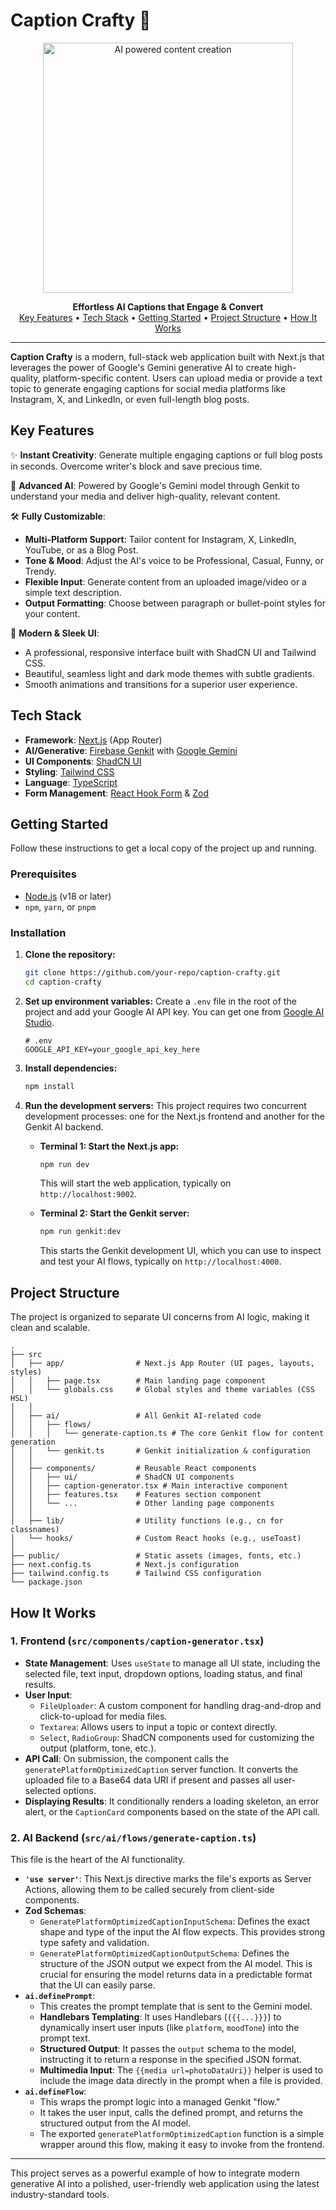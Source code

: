 # Caption Crafty 🚀

<p align="center">
  <img src="https://img.freepik.com/free-vector/ai-powered-content-creation-isometric-concept-with-chatbot-laptop-screen-3d-vector-illustration_1284-82523.jpg" alt="AI powered content creation" width="400">
</p>

<p align="center">
  <strong>Effortless AI Captions that Engage & Convert</strong>
  <br />
  <a href="#key-features">Key Features</a> •
  <a href="#tech-stack">Tech Stack</a> •
  <a href="#getting-started">Getting Started</a> •
  <a href="#project-structure">Project Structure</a> •
  <a href="#how-it-works">How It Works</a>
</p>

---

**Caption Crafty** is a modern, full-stack web application built with Next.js that leverages the power of Google's Gemini generative AI to create high-quality, platform-specific content. Users can upload media or provide a text topic to generate engaging captions for social media platforms like Instagram, X, and LinkedIn, or even full-length blog posts.

## Key Features

✨ **Instant Creativity**: Generate multiple engaging captions or full blog posts in seconds. Overcome writer's block and save precious time.

🧠 **Advanced AI**: Powered by Google's Gemini model through Genkit to understand your media and deliver high-quality, relevant content.

🛠️ **Fully Customizable**:
- **Multi-Platform Support**: Tailor content for Instagram, X, LinkedIn, YouTube, or as a Blog Post.
- **Tone & Mood**: Adjust the AI's voice to be Professional, Casual, Funny, or Trendy.
- **Flexible Input**: Generate content from an uploaded image/video or a simple text description.
- **Output Formatting**: Choose between paragraph or bullet-point styles for your content.

🎨 **Modern & Sleek UI**:
- A professional, responsive interface built with ShadCN UI and Tailwind CSS.
- Beautiful, seamless light and dark mode themes with subtle gradients.
- Smooth animations and transitions for a superior user experience.

## Tech Stack

- **Framework**: [Next.js](https://nextjs.org/) (App Router)
- **AI/Generative**: [Firebase Genkit](https://firebase.google.com/docs/genkit) with [Google Gemini](https://deepmind.google/technologies/gemini/)
- **UI Components**: [ShadCN UI](https://ui.shadcn.com/)
- **Styling**: [Tailwind CSS](https://tailwindcss.com/)
- **Language**: [TypeScript](https://www.typescriptlang.org/)
- **Form Management**: [React Hook Form](https://react-hook-form.com/) & [Zod](https://zod.dev/)

## Getting Started

Follow these instructions to get a local copy of the project up and running.

### Prerequisites

- [Node.js](https://nodejs.org/) (v18 or later)
- `npm`, `yarn`, or `pnpm`

### Installation

1.  **Clone the repository:**
    ```bash
    git clone https://github.com/your-repo/caption-crafty.git
    cd caption-crafty
    ```

2.  **Set up environment variables:**
    Create a `.env` file in the root of the project and add your Google AI API key. You can get one from [Google AI Studio](https://aistudio.google.com/app/apikey).
    ```
    # .env
    GOOGLE_API_KEY=your_google_api_key_here
    ```

3.  **Install dependencies:**
    ```bash
    npm install
    ```

4.  **Run the development servers:**
    This project requires two concurrent development processes: one for the Next.js frontend and another for the Genkit AI backend.

    - **Terminal 1: Start the Next.js app:**
      ```bash
      npm run dev
      ```
      This will start the web application, typically on `http://localhost:9002`.

    - **Terminal 2: Start the Genkit server:**
      ```bash
      npm run genkit:dev
      ```
      This starts the Genkit development UI, which you can use to inspect and test your AI flows, typically on `http://localhost:4000`.

## Project Structure

The project is organized to separate UI concerns from AI logic, making it clean and scalable.

```
.
├── src
│   ├── app/                # Next.js App Router (UI pages, layouts, styles)
│   │   ├── page.tsx        # Main landing page component
│   │   └── globals.css     # Global styles and theme variables (CSS HSL)
│   │
│   ├── ai/                 # All Genkit AI-related code
│   │   ├── flows/
│   │   │   └── generate-caption.ts # The core Genkit flow for content generation
│   │   └── genkit.ts       # Genkit initialization & configuration
│   │
│   ├── components/         # Reusable React components
│   │   ├── ui/             # ShadCN UI components
│   │   ├── caption-generator.tsx # Main interactive component
│   │   ├── features.tsx    # Features section component
│   │   └── ...             # Other landing page components
│   │
│   ├── lib/                # Utility functions (e.g., cn for classnames)
│   └── hooks/              # Custom React hooks (e.g., useToast)
│
├── public/                 # Static assets (images, fonts, etc.)
├── next.config.ts          # Next.js configuration
├── tailwind.config.ts      # Tailwind CSS configuration
└── package.json
```

## How It Works

### 1. Frontend (`src/components/caption-generator.tsx`)

- **State Management**: Uses `useState` to manage all UI state, including the selected file, text input, dropdown options, loading status, and final results.
- **User Input**:
    - `FileUploader`: A custom component for handling drag-and-drop and click-to-upload for media files.
    - `Textarea`: Allows users to input a topic or context directly.
    - `Select`, `RadioGroup`: ShadCN components used for customizing the output (platform, tone, etc.).
- **API Call**: On submission, the component calls the `generatePlatformOptimizedCaption` server function. It converts the uploaded file to a Base64 data URI if present and passes all user-selected options.
- **Displaying Results**: It conditionally renders a loading skeleton, an error alert, or the `CaptionCard` components based on the state of the API call.

### 2. AI Backend (`src/ai/flows/generate-caption.ts`)

This file is the heart of the AI functionality.

- **`'use server'`**: This Next.js directive marks the file's exports as Server Actions, allowing them to be called securely from client-side components.
- **Zod Schemas**:
    - `GeneratePlatformOptimizedCaptionInputSchema`: Defines the exact shape and type of the input the AI flow expects. This provides strong type safety and validation.
    - `GeneratePlatformOptimizedCaptionOutputSchema`: Defines the structure of the JSON output we expect from the AI model. This is crucial for ensuring the model returns data in a predictable format that the UI can easily parse.
- **`ai.definePrompt`**:
    - This creates the prompt template that is sent to the Gemini model.
    - **Handlebars Templating**: It uses Handlebars (`{{{...}}}`) to dynamically insert user inputs (like `platform`, `moodTone`) into the prompt text.
    - **Structured Output**: It passes the `output` schema to the model, instructing it to return a response in the specified JSON format.
    - **Multimedia Input**: The `{{media url=photoDataUri}}` helper is used to include the image data directly in the prompt when a file is provided.
- **`ai.defineFlow`**:
    - This wraps the prompt logic into a managed Genkit "flow."
    - It takes the user input, calls the defined prompt, and returns the structured output from the AI model.
    - The exported `generatePlatformOptimizedCaption` function is a simple wrapper around this flow, making it easy to invoke from the frontend.

---

This project serves as a powerful example of how to integrate modern generative AI into a polished, user-friendly web application using the latest industry-standard tools.

